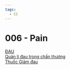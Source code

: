 ```yaml
---
tags:
  - CC
---
```

# 006 - Pain  
[ĐAU](../../The%20TRIO/000%20Zettlekasten/UMP/BM%20CSGN/%C4%90AU.md)  
[Quản lí đau trong chấn thương](../../100%20Reference%20notes/Qu%E1%BA%A3n%20l%C3%AD%20%C4%91au%20trong%20ch%E1%BA%A5n%20th%C6%B0%C6%A1ng.md)  
[Thuốc Giảm đau](../../100%20Reference%20notes/Thu%E1%BB%91c%20Gi%E1%BA%A3m%20%C4%91au.md)